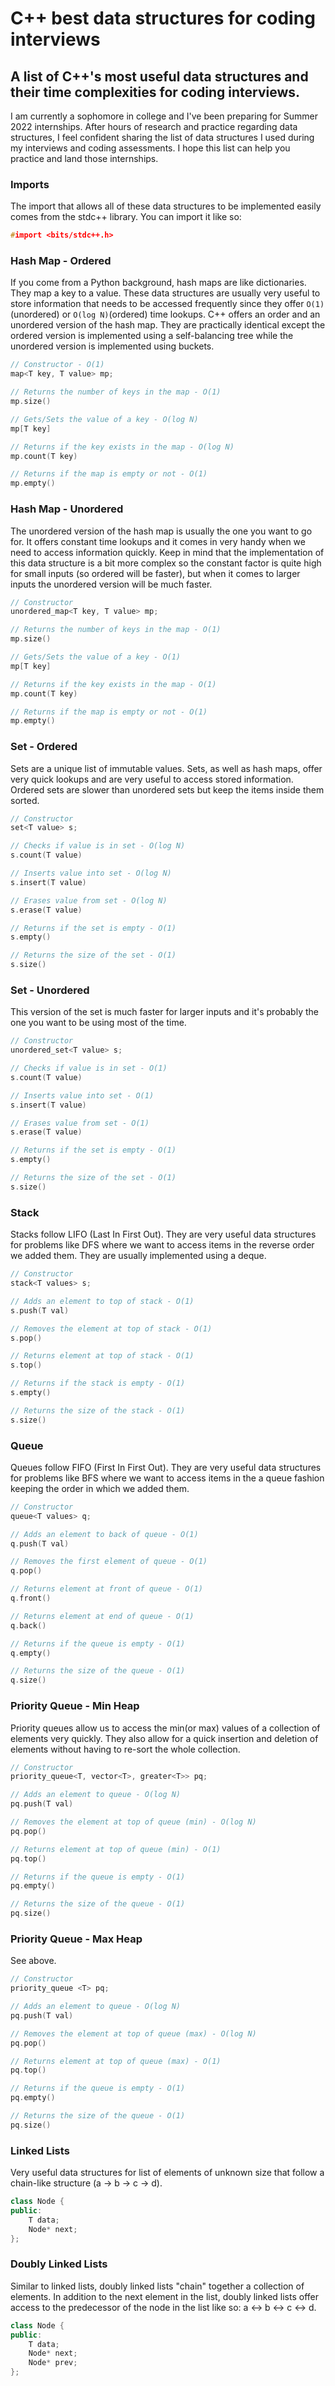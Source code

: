 # C++ best data structures for coding interviews

## A list of C++'s most useful data structures and their time complexities for coding interviews.

I am currently a sophomore in college and I've been preparing for Summer 2022 internships. After hours of research and practice regarding data structures, I feel confident sharing the list of data structures I used during my interviews and coding assessments. I hope this list can help you practice and land those internships.

### Imports

The import that allows all of these data structures to be implemented easily comes from the stdc++ library. You can import it like so:

```cpp
#import <bits/stdc++.h>
```

### Hash Map - Ordered

If you come from a Python background, hash maps are like dictionaries. They map a key to a value. These data structures are usually very useful to store information that needs to be accessed frequently since they offer `O(1)`(unordered) or `O(log N)`(ordered) time lookups. C++ offers an order and an unordered version of the hash map. They are practically identical except the ordered version is implemented using a self-balancing tree while the unordered version is implemented using buckets.

```cpp
// Constructor - O(1)
map<T key, T value> mp;

// Returns the number of keys in the map - O(1)
mp.size()

// Gets/Sets the value of a key - O(log N)
mp[T key]

// Returns if the key exists in the map - O(log N)
mp.count(T key)

// Returns if the map is empty or not - O(1)
mp.empty()
```

### Hash Map - Unordered

The unordered version of the hash map is usually the one you want to go for. It offers constant time lookups and it comes in very handy when we need to access information quickly. Keep in mind that the implementation of this data structure is a bit more complex so the constant factor is quite high for small inputs (so ordered will be faster), but when it comes to larger inputs the unordered version will be much faster.

```cpp
// Constructor
unordered_map<T key, T value> mp;

// Returns the number of keys in the map - O(1)
mp.size()

// Gets/Sets the value of a key - O(1)
mp[T key]

// Returns if the key exists in the map - O(1)
mp.count(T key)

// Returns if the map is empty or not - O(1)
mp.empty()
```

### Set - Ordered

Sets are a unique list of immutable values. Sets, as well as hash maps, offer very quick lookups and are very useful to access stored information. Ordered sets are slower than unordered sets but keep the items inside them sorted.

```cpp
// Constructor
set<T value> s;

// Checks if value is in set - O(log N)
s.count(T value)

// Inserts value into set - O(log N)
s.insert(T value)

// Erases value from set - O(log N)
s.erase(T value)

// Returns if the set is empty - O(1)
s.empty()

// Returns the size of the set - O(1)
s.size()
```

### Set - Unordered

This version of the set is much faster for larger inputs and it's probably the one you want to be using most of the time.

```cpp
// Constructor
unordered_set<T value> s;

// Checks if value is in set - O(1)
s.count(T value)

// Inserts value into set - O(1)
s.insert(T value)

// Erases value from set - O(1)
s.erase(T value)

// Returns if the set is empty - O(1)
s.empty()

// Returns the size of the set - O(1)
s.size()
```

### Stack

Stacks follow LIFO (Last In First Out). They are very useful data structures for problems like DFS where we want to access items in the reverse order we added them. They are usually implemented using a deque.

```cpp
// Constructor
stack<T values> s;

// Adds an element to top of stack - O(1)
s.push(T val)

// Removes the element at top of stack - O(1)
s.pop()

// Returns element at top of stack - O(1)
s.top()

// Returns if the stack is empty - O(1)
s.empty()

// Returns the size of the stack - O(1)
s.size()
```

### Queue

Queues follow FIFO (First In First Out). They are very useful data structures for problems like BFS where we want to access items in the a queue fashion keeping the order in which we added them.

```cpp
// Constructor
queue<T values> q;

// Adds an element to back of queue - O(1)
q.push(T val)

// Removes the first element of queue - O(1)
q.pop()

// Returns element at front of queue - O(1)
q.front()

// Returns element at end of queue - O(1)
q.back()

// Returns if the queue is empty - O(1)
q.empty()

// Returns the size of the queue - O(1)
q.size()
```

### Priority Queue - Min Heap

Priority queues allow us to access the min(or max) values of a collection of elements very quickly. They also allow for a quick insertion and deletion of elements without having to re-sort the whole collection.

```cpp
// Constructor
priority_queue<T, vector<T>, greater<T>> pq;

// Adds an element to queue - O(log N)
pq.push(T val)

// Removes the element at top of queue (min) - O(log N)
pq.pop()

// Returns element at top of queue (min) - O(1)
pq.top()

// Returns if the queue is empty - O(1)
pq.empty()

// Returns the size of the queue - O(1)
pq.size()
```

### Priority Queue - Max Heap

See above.

```cpp
// Constructor
priority_queue <T> pq;

// Adds an element to queue - O(log N)
pq.push(T val)

// Removes the element at top of queue (max) - O(log N)
pq.pop()

// Returns element at top of queue (max) - O(1)
pq.top()

// Returns if the queue is empty - O(1)
pq.empty()

// Returns the size of the queue - O(1)
pq.size()
```

### Linked Lists

Very useful data structures for list of elements of unknown size that follow a chain-like structure (a -> b -> c -> d).

```cpp
class Node {
public:
    T data;
    Node* next;
};
```

### Doubly Linked Lists

Similar to linked lists, doubly linked lists "chain" together a collection of elements. In addition to the next element in the list, doubly linked lists offer access to the predecessor of the node in the list like so: a <-> b <-> c <-> d.

```cpp
class Node {
public:
    T data;
    Node* next;
    Node* prev;
};
```
